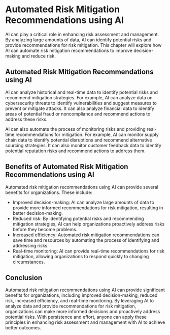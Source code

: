 Automated Risk Mitigation Recommendations using AI
===============================================================================================================

AI can play a critical role in enhancing risk assessment and management. By analyzing large amounts of data, AI can identify potential risks and provide recommendations for risk mitigation. This chapter will explore how AI can automate risk mitigation recommendations to improve decision-making and reduce risk.

Automated Risk Mitigation Recommendations using AI
--------------------------------------------------

AI can analyze historical and real-time data to identify potential risks and recommend mitigation strategies. For example, AI can analyze data on cybersecurity threats to identify vulnerabilities and suggest measures to prevent or mitigate attacks. It can also analyze financial data to identify areas of potential fraud or noncompliance and recommend actions to address these risks.

AI can also automate the process of monitoring risks and providing real-time recommendations for mitigation. For example, AI can monitor supply chain data to identify potential disruptions and recommend alternative sourcing strategies. It can also monitor customer feedback data to identify potential reputation risks and recommend actions to address them.

Benefits of Automated Risk Mitigation Recommendations using AI
--------------------------------------------------------------

Automated risk mitigation recommendations using AI can provide several benefits for organizations. These include:

* Improved decision-making: AI can analyze large amounts of data to provide more informed recommendations for risk mitigation, resulting in better decision-making.
* Reduced risk: By identifying potential risks and recommending mitigation strategies, AI can help organizations proactively address risks before they become problems.
* Increased efficiency: Automated risk mitigation recommendations can save time and resources by automating the process of identifying and addressing risks.
* Real-time monitoring: AI can provide real-time recommendations for risk mitigation, allowing organizations to respond quickly to changing circumstances.

Conclusion
----------

Automated risk mitigation recommendations using AI can provide significant benefits for organizations, including improved decision-making, reduced risk, increased efficiency, and real-time monitoring. By leveraging AI to analyze data and provide recommendations for risk mitigation, organizations can make more informed decisions and proactively address potential risks. With persistence and effort, anyone can apply these principles in enhancing risk assessment and management with AI to achieve better outcomes.
